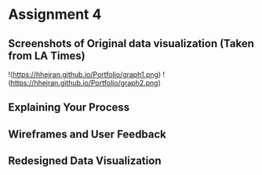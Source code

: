 # Assignment 4

## Screenshots of Original data visualization (Taken from LA Times)
!(https://hhejran.github.io/Portfolio/graph1.png)
!(https://hhejran.github.io/Portfolio/graph2.png)

## Explaining Your Process

## Wireframes and User Feedback

## Redesigned Data Visualization

